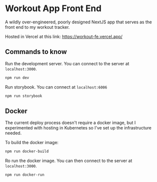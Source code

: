 # Workout App Front End

A wildly over-engineered, poorly designed NextJS app that serves as the front end to my workout tracker.

Hosted in Vercel at this link: https://workout-fe.vercel.app/

## Commands to know

Run the development server. You can connect to the server at `localhost:3000`.

```bash
npm run dev
```

Run storybook. You can connect at `localhost:6006`

```bash
npm run storybook
```


## Docker

The current deploy process doesn't require a docker image, but I experimented with hosting in Kubernetes so I've set up the infrastructure needed.

To build the docker image:

```bash
npm run docker-build
```

Ro run the docker image. You can then connect to the server at `localhost:3000`.

```bash
npm run docker-run
```
